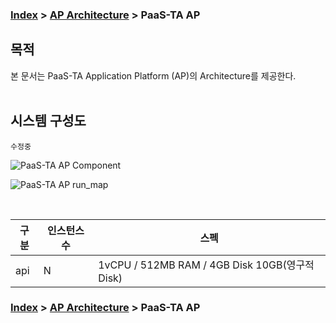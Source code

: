 ### [Index](https://github.com/okpc579/paasta-guide-new/blob/main/README.md) > [AP Architecture](../README.md) > PaaS-TA AP

## 목적
본 문서는 PaaS-TA Application Platform (AP)의 Architecture를 제공한다.
<br><br>

## 시스템 구성도
``` 수정중 ```
<br>



![PaaS-TA AP Component](image/ap_architecture_component.png)

![PaaS-TA AP run_map](image/ap_architecture_run_map.png)

<br>

| 구분  | 인스턴스 수| 스펙 |
|-------|----|-----|
| api | N | 1vCPU / 512MB RAM / 4GB Disk 10GB(영구적 Disk) |



### [Index](https://github.com/okpc579/paasta-guide-new/blob/main/README.md) > [AP Architecture](../README.md) > PaaS-TA AP
